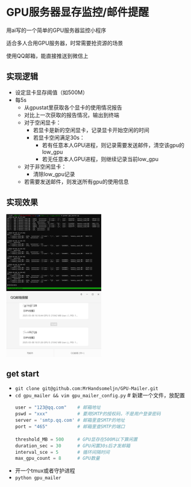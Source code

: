 # GPU服务器显存监控/邮件提醒

用ai写的一个简单的GPU服务器监控小程序

适合多人合用GPU服务器，时常需要抢资源的场景

使用QQ邮箱，能直接推送到微信上

## 实现逻辑

- 设定显卡显存阈值（如500M）
- 每5s
  - 从gpustat里获取各个显卡的使用情况报告
  - 对比上一次获取的报告情况，输出到终端
  - 对于空闲显卡：
    - 若显卡是新的空闲显卡，记录显卡开始空闲的时间
    - 若显卡空闲满足30s：
      - 若有任意本人GPU进程，则记录需要发送邮件，清空该gpu的low_gpu
      - 若无任意本人GPU进程，则继续记录当前low_gpu
  - 对于非空闲显卡：
    - 清除low_gpu记录
  - 若需要发送邮件，则发送所有gpu的使用信息

## 实现效果
<img src="img/demo.jpg" style="width:50%"></img>
<img src="img/demo2.jpg" style="width:50%"></img>

## get start
- `git clone git@github.com:MrHandsomeljn/GPU-Mailer.git`
- `cd gpu_mailer && vim gpu_mailer_config.py` # 新建一个文件，放配置
    ```python
    user = "123@qq.com"    # 邮箱地址
    pswd = "xxx"           # 要用SMTP的授权码，不是用户登录密码
    server = 'smtp.qq.com' # 邮箱里查SMTP的地址
    port = "465"           # 邮箱里查SMTP的端口

    threshold_MB = 500     # GPU显存在500M以下算闲置
    duration_sec = 30      # GPU闲置30s后才发邮箱
    interval_sce = 5       # 循环间隔时间
    max_gpu_count = 8      # GPU数量
    ```
- 开一个tmux或者守护进程
- `python gpu_mailer`